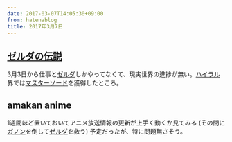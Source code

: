```yaml
---
date: 2017-03-07T14:05:30+09:00
from: hatenablog
title: 2017年3月7日
---
```


<h2><a class="keyword" href="http://d.hatena.ne.jp/keyword/%A5%BC%A5%EB%A5%C0%A4%CE%C5%C1%C0%E2">ゼルダの伝説</a></h2>

<p>3月3日から仕事と<a class="keyword" href="http://d.hatena.ne.jp/keyword/%A5%BC%A5%EB%A5%C0">ゼルダ</a>しかやってなくて、現実世界の進捗が無い。<a class="keyword" href="http://d.hatena.ne.jp/keyword/%A5%CF%A5%A4%A5%E9%A5%EB">ハイラル</a>界では<a class="keyword" href="http://d.hatena.ne.jp/keyword/%A5%DE%A5%B9%A5%BF%A1%BC%A5%BD%A1%BC%A5%C9">マスターソード</a>を獲得したところ。</p>

<h2>amakan anime</h2>

<p>1週間ほど置いておいてアニメ放送情報の更新が上手く動くか見てみる (その間に<a class="keyword" href="http://d.hatena.ne.jp/keyword/%A5%AC%A5%CE%A5%F3">ガノン</a>を倒して<a class="keyword" href="http://d.hatena.ne.jp/keyword/%A5%BC%A5%EB%A5%C0">ゼルダ</a>を救う) 予定だったが、特に問題無さそう。</p>

